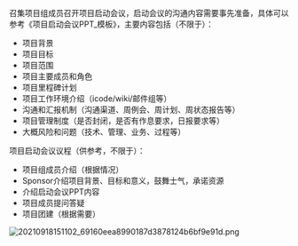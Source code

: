 召集项目组成员召开项目启动会议，启动会议的沟通内容需要事先准备，具体可以参考《项目启动会议PPT_模板》，主要内容包括（不限于）：

- 项目背景
- 项目目标
- 项目范围
- 项目主要成员和角色
- 项目里程碑计划
- 项目工作环境介绍（icode/wiki/邮件组等）
- 沟通和汇报机制（沟通渠道、周例会、周计划、周状态报告等）
- 项目管理制度（是否封闭，是否有作息要求，日报要求等）
- 大概风险和问题（技术、管理、业务、过程等）

项目启动会议议程（供参考，不限于）：

- 项目组成员介绍（根据情况）
- Sponsor介绍项目背景、目标和意义，鼓舞士气，承诺资源
- 介绍启动会议PPT内容
- 项目成员提问答疑
- 项目团建（根据需要）

![20210918151102_69160eea8990187d3878124b6bf9e91d.png](https://zjj-1307432767.cos.ap-shanghai.myqcloud.com/20210918151102_69160eea8990187d3878124b6bf9e91d.png?q-sign-algorithm=sha1&q-ak=AKIDvgBQO5VeWZMs74l8G7gyzjCPL1RbU5PU&q-sign-time=1631949062;1663485062&q-key-time=1631949062;1663485062&q-header-list=&q-url-param-list=&q-signature=d65d88c777fc711de19b2fd8bf5a9a7f80256663)